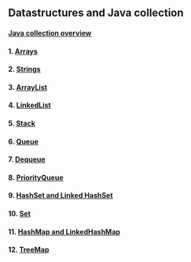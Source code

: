 ## Datastructures and Java collection

#### [Java collection overview](JavaCollectionOverview.md)

#### 1. [Arrays](Arrays.md)

#### 2. [Strings](Strings.md)

#### 3. [ArrayList](ArrayList.md)

#### 4. [LinkedList](LinkedList.md)

#### 5. [Stack](Stack.md)

#### 6. [Queue](Queue.md)

#### 7. [Dequeue](Dequeue.md)

#### 8. [PriorityQueue](PriorityQueue.md)

#### 9. [HashSet and Linked HashSet](HashSet.md)

#### 10. [Set](Set.md)

#### 11. [HashMap and LinkedHashMap](HashMap.md)

#### 12. [TreeMap](TreeMap.md)